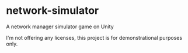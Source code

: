 # network-simulator
A network manager simulator game on Unity

I'm not offering any licenses, this project is for demonstrational purposes only.
